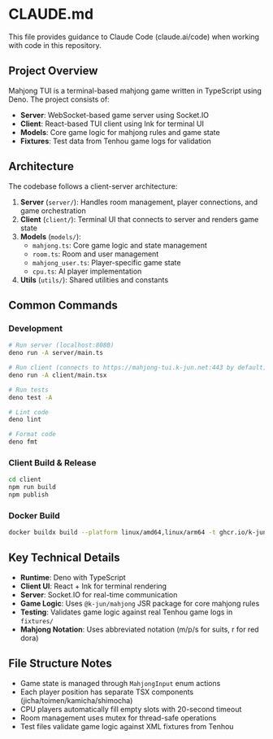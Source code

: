 # CLAUDE.md

This file provides guidance to Claude Code (claude.ai/code) when working with code in this repository.

## Project Overview

Mahjong TUI is a terminal-based mahjong game written in TypeScript using Deno. The project consists of:

- **Server**: WebSocket-based game server using Socket.IO
- **Client**: React-based TUI client using Ink for terminal UI
- **Models**: Core game logic for mahjong rules and game state
- **Fixtures**: Test data from Tenhou game logs for validation

## Architecture

The codebase follows a client-server architecture:

1. **Server** (`server/`): Handles room management, player connections, and game orchestration
2. **Client** (`client/`): Terminal UI that connects to server and renders game state
3. **Models** (`models/`): 
   - `mahjong.ts`: Core game logic and state management
   - `room.ts`: Room and user management
   - `mahjong_user.ts`: Player-specific game state
   - `cpu.ts`: AI player implementation
4. **Utils** (`utils/`): Shared utilities and constants

## Common Commands

### Development
```bash
# Run server (localhost:8080)
deno run -A server/main.ts

# Run client (connects to https://mahjong-tui.k-jun.net:443 by default)
deno run -A client/main.tsx

# Run tests
deno test -A

# Lint code
deno lint

# Format code
deno fmt
```

### Client Build & Release
```bash
cd client
npm run build
npm publish
```

### Docker Build
```bash
docker buildx build --platform linux/amd64,linux/arm64 -t ghcr.io/k-jun/mahjong-tui:latest --push .
```

## Key Technical Details

- **Runtime**: Deno with TypeScript
- **Client UI**: React + Ink for terminal rendering
- **Server**: Socket.IO for real-time communication
- **Game Logic**: Uses `@k-jun/mahjong` JSR package for core mahjong rules
- **Testing**: Validates game logic against real Tenhou game logs in `fixtures/`
- **Mahjong Notation**: Uses abbreviated notation (m/p/s for suits, r for red dora)

## File Structure Notes

- Game state is managed through `MahjongInput` enum actions
- Each player position has separate TSX components (jicha/toimen/kamicha/shimocha)
- CPU players automatically fill empty slots with 20-second timeout
- Room management uses mutex for thread-safe operations
- Test files validate game logic against XML fixtures from Tenhou
